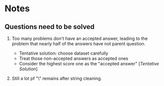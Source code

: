 # Notes

## Questions need to be solved
1. Too many problems don't have an accepted answer, leading to the problem that nearly half of the answers have not parent question.
    * Tentative solution: choose dataset carefully
    * Treat those non-accepted answers as accepted ones
    * Consider the highest score one as the "accepted answer" \[_Tentative Solution_\]

2. Still a lot pf "\\" remains after string cleaning.